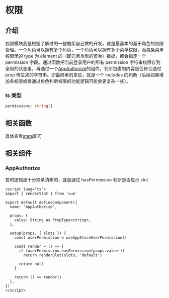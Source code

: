 # 权限

## 介绍

权限模块我是根据了解过的一些框架自己做的开发，就是最基本的基于角色的权限管理。一个角色可以拥有多个角色，一个角色可以拥有多个菜单权限，而每条菜单权限里的 type 为 element 的（即元素类型的菜单）数据，都会指定一个 permission 字段。通过函数把当前登录用户的所有 permission 字符串权限存到全局的状态里，再通过一个[AppAuthorize](https://github.com/Zhaocl1997/walnut-admin-client/blob/naive-ui/src/components/App/AppAuthorize/index.vue)的组件，判断包裹的内容是否符合通过 prop 传进来的字符串。即最简单的来说，就是一个 includes 的判断（后续如果增加多权限或者通过角色判断权限的功能逻辑可能会更复杂一些）。

### ts 类型

```ts
permissions: string[]
```

## 相关函数

具体查看[state](/guide/deep/state#user-permission)即可

## 相关组件

### AppAuthorize

暂时逻辑是十分简单清晰的，就是通过 hasPermission 判断是否显示 slot

```vue
<script lang="ts">
import { renderSlot } from 'vue'

export default defineComponent({
  name: 'AppAuthorize',

  props: {
    value: String as PropType<string>,
  },

  setup(props, { slots }) {
    const userPermission = useAppStoreUserPermission()

    const render = () => {
      if (userPermission.hasPermission(props.value!))
        return renderSlot(slots, 'default')

      return null
    }

    return () => render()
  },
})
</script>
```
